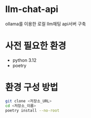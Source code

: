 # llm-chat-api
ollama를 이용한 로컬 llm채팅 api서버 구축


# 사전 필요한 환경
- python 3.12
- poetry

# 환경 구성 방법
```bash
git clone <저장소_URL>
cd <저장소_이름>
poetry install --no-root
```
